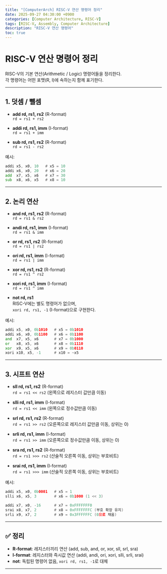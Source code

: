 ```yaml
---
title: "[ComputerArch] RISC-V 연산 명령어 정리"
date: 2025-09-27 04:30:00 +0900
categories: [Computer Architecture, RISC-V]
tags: [RISC-V, Assembly, Computer Architecture]
description: "RISC-V 연산 명령어"
toc: true
---
```


# RISC-V 연산 명령어 정리

RISC-V의 기본 연산(Arithmetic / Logic) 명령어들을 정리한다.  
각 명령어는 어떤 포맷(R, I)에 속하는지 함께 표기한다.

---

## 1. 덧셈 / 뺄셈

- **add rd, rs1, rs2** (R-format)  
  `rd = rs1 + rs2`

- **addi rd, rs1, imm** (I-format)  
  `rd = rs1 + imm`

- **sub rd, rs1, rs2** (R-format)  
  `rd = rs1 - rs2`

예시:
```asm
addi x5, x0, 10   # x5 = 10
addi x6, x0, 20   # x6 = 20
add  x7, x5, x6   # x7 = 30
sub  x8, x6, x5   # x8 = 10
```

---

## 2. 논리 연산

- **and rd, rs1, rs2** (R-format)  
  `rd = rs1 & rs2`

- **andi rd, rs1, imm** (I-format)  
  `rd = rs1 & imm`

- **or rd, rs1, rs2** (R-format)  
  `rd = rs1 | rs2`

- **ori rd, rs1, imm** (I-format)  
  `rd = rs1 | imm`

- **xor rd, rs1, rs2** (R-format)  
  `rd = rs1 ^ rs2`

- **xori rd, rs1, imm** (I-format)  
  `rd = rs1 ^ imm`

- **not rd, rs1**  
  RISC-V에는 별도 명령어가 없으며,  
  `xori rd, rs1, -1` (I-format)으로 구현한다.

예시:
```asm
addi x5, x0, 0b1010   # x5 = 0b1010
addi x6, x0, 0b1100   # x6 = 0b1100
and  x7, x5, x6       # x7 = 0b1000
or   x8, x5, x6       # x8 = 0b1110
xor  x9, x5, x6       # x9 = 0b0110
xori x10, x5, -1      # x10 = ~x5
```

---

## 3. 시프트 연산

- **sll rd, rs1, rs2** (R-format)  
  `rd = rs1 << rs2` (왼쪽으로 레지스터 값만큼 이동)

- **slli rd, rs1, imm** (I-format)  
  `rd = rs1 << imm` (왼쪽으로 정수값만큼 이동)

- **srl rd, rs1, rs2** (R-format)  
  `rd = rs1 >> rs2` (오른쪽으로 레지스터 값만큼 이동, 상위는 0)

- **srli rd, rs1, imm** (I-format)  
  `rd = rs1 >> imm` (오른쪽으로 정수값만큼 이동, 상위는 0)

- **sra rd, rs1, rs2** (R-format)  
  `rd = rs1 >>> rs2` (산술적 오른쪽 이동, 상위는 부호비트)

- **srai rd, rs1, imm** (I-format)  
  `rd = rs1 >>> imm` (산술적 오른쪽 이동, 상위는 부호비트)

예시:
```asm
addi x5, x0, 0b0001   # x5 = 1
slli x6, x5, 3        # x6 = 0b1000 (1 << 3)

addi x7, x0, -16      # x7 = 0xFFFFFFF0
srai x8, x7, 2        # x8 = 0xFFFFFFFC (부호 확장 유지)
srli x9, x7, 2        # x9 = 0x3FFFFFFC (0으로 채움)
```

---

## ✅ 정리

- **R-format**: 레지스터끼리 연산 (add, sub, and, or, xor, sll, srl, sra)  
- **I-format**: 레지스터와 즉시값 연산 (addi, andi, ori, xori, slli, srli, srai)  
- **not**: 독립된 명령어 없음, `xori rd, rs1, -1`로 대체

---